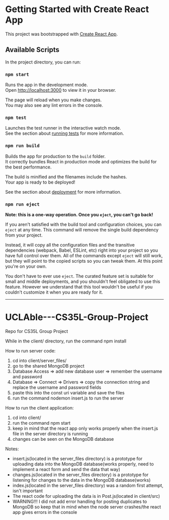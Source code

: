 # Getting Started with Create React App

This project was bootstrapped with [Create React App](https://github.com/facebook/create-react-app).

## Available Scripts

In the project directory, you can run:

### `npm start`

Runs the app in the development mode.\
Open [http://localhost:3000](http://localhost:3000) to view it in your browser.

The page will reload when you make changes.\
You may also see any lint errors in the console.

### `npm test`

Launches the test runner in the interactive watch mode.\
See the section about [running tests](https://facebook.github.io/create-react-app/docs/running-tests) for more information.

### `npm run build`

Builds the app for production to the `build` folder.\
It correctly bundles React in production mode and optimizes the build for the best performance.

The build is minified and the filenames include the hashes.\
Your app is ready to be deployed!

See the section about [deployment](https://facebook.github.io/create-react-app/docs/deployment) for more information.

### `npm run eject`

**Note: this is a one-way operation. Once you `eject`, you can't go back!**

If you aren't satisfied with the build tool and configuration choices, you can `eject` at any time. This command will remove the single build dependency from your project.

Instead, it will copy all the configuration files and the transitive dependencies (webpack, Babel, ESLint, etc) right into your project so you have full control over them. All of the commands except `eject` will still work, but they will point to the copied scripts so you can tweak them. At this point you're on your own.

You don't have to ever use `eject`. The curated feature set is suitable for small and middle deployments, and you shouldn't feel obligated to use this feature. However we understand that this tool wouldn't be useful if you couldn't customize it when you are ready for it.

-----------------------------------------------------------------------------------------------------------
# UCLAble---CS35L-Group-Project
Repo for CS35L Group Project

While in the client/ directory, run the command npm install

How to run server code:
  1. cd into client/server_files/
  3. go to the shared MongoDB project
  4. Database Access => add new database user => remember the username and password
  5. Database => Connect => Drivers => copy the connection string and replace the username and password fields
  6. paste this into the const uri variable and save the files
  7. run the command nodemon insert.js to run the server

How to run the client application:
  1. cd into client/
  2. run the command npm start
  3. keep in mind that the react app only works properly when the insert.js file in the server directory is running
  4. changes can be seen on the MongoDB database

Notes:
  - insert.js(located in the server_files directory) is a prototype for uploading data into the MongoDB database(works properly, need to implement a react form and send the data that way)
  - changes.js(located in the server_files directory) is a prototype for listening for changes to the data in the MongoDB database(works)
  - index.js(located in the server_files directory) was a random first attempt, isn't important
  - The react code for uploading the data is in Post.js(located in client/src)
  - WARNING!!! I did not add error handling for posting duplicates to MongoDB so keep that in mind when the node server crashes/the react app gives errors in the console

  

